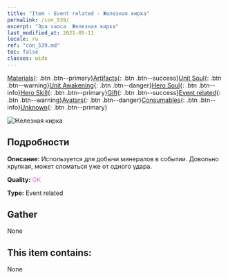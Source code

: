 ```yaml
---
title: "Item - Event related - Железная кирка"
permalink: /con_539/
excerpt: "Эра хаоса  Железная кирка"
last_modified_at: 2021-05-11
locale: ru
ref: "con_539.md"
toc: false
classes: wide
---
```

 [Materials](/ItemsRU/){: .btn .btn--primary}[Artifacts](/ItemsRU/Artifacts/){: .btn .btn--success}[Unit Soul](/ItemsRU/UnitSoul/){: .btn .btn--warning}[Unit Awakening](/ItemsRU/UnitAwakening/){: .btn .btn--danger}[Hero Soul](/ItemsRU/HeroSoul/){: .btn .btn--info}[Hero Skill](/ItemsRU/HeroSkill/){: .btn .btn--primary}[Gift](/ItemsRU/Gift/){: .btn .btn--success}[Event related](/ItemsRU/Events/){: .btn .btn--warning}[Avatars](/ItemsRU/Avatars/){: .btn .btn--danger}[Consumables](/ItemsRU/Consumables/){: .btn .btn--info}[Unknown](/ItemsRU/Unknown/){: .btn .btn--primary}

 ![Железная кирка](/images/t/i_10025.png)

## Подробности
 **Описание:** Используется для добычи минералов в событии. Довольно хрупкая, может сломаться уже от одного удара.

 **Quality:** <span style="color: #DA70D6">OK</span>

 **Type:** Event related

## Gather

  None

## This item contains:

  None

